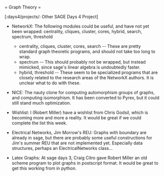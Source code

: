 = Graph Theory =

[:days4/projects/: Other SAGE Days 4 Project]

 * NetworkX: The following modules could be useful, and have not yet been wrapped: centrality, cliques, cluster, cores, hybrid, search, spectrum, threshold
   * centrality, cliques, cluster, cores, search -- These are pretty standard graph theoretic programs, and should not take too long to wrap.
   * spectrum -- This should probably not be wrapped, but instead mimicked, since sage's linear algebra is undoubtedly faster.
   * hybrid, threshold -- These seem to be specialized programs that are closely related to the research areas of the NetworkX authors. It is unclear what to do with these.

 * NICE: The nauty clone for computing automorphism groups of graphs, and computing isomorphism. It has been converted to Pyrex, but it could still stand much optimization.

 * Wishlist: I (Robert Miller) have a wishlist from Chris Godsil, which is becoming more and more a reality. It would be great if we could complete the list this week.

 * Electrical Networks, Jim Morrow's REU: Graphs with boundary are already in sage, but there are probably some useful constructions for Jim's summer REU that are not implemented yet. Especially data structures, perhaps an ElectricalNetworks class...

 * Latex Graphs: At sage days 3, Craig Citro gave Robert Miller an old scheme program to plot graphs in postscript format. It would be great to get this working from in python.
